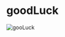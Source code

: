 # goodLuck

![gooLuck](https://user-images.githubusercontent.com/33884828/142742724-d312d64e-0ada-416d-b286-c806df507f36.gif)

